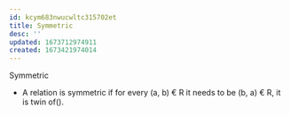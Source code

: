 ```yaml
---
id: kcym683nwucwltc315702et
title: Symmetric
desc: ''
updated: 1673712974911
created: 1673421974014
---
```


Symmetric

-   A relation is symmetric if for every (a, b) € R it needs to be (b, a) € R, it is twin of().